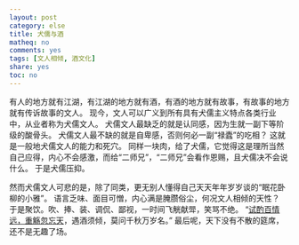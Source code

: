 ```yaml
---
layout: post
category: else
title: 犬儒与酒
matheq: no
comments: yes
tags: [文人相倾, 酒文化]
share: yes
toc: no
---
```

有人的地方就有江湖，有江湖的地方就有酒，有酒的地方就有故事，有故事的地方就有传诉故事的文人。
现今，文人可以广义到所有具有犬儒主义特点各类行业中，从业者称为犬儒文人。
犬儒文人最缺乏的就是认同感，因为生就一副下等阶级的酸骨头。
犬儒文人最不缺的就是自卑感，否则何必一副“禄蠹”的吃相？
这就是一般地犬儒文人的能力和死穴。
同样一块肉，给了犬儒，它觉得这是理所当然自己应得，内心不会感激，而给“二师兄”，“二师兄”会看作恩赐，且犬儒决不会说什么。
于是犬儒压抑。

然而犬儒文人可悲的是，除了同类，更无别人懂得自己天天年年岁岁谈的“眠花卧柳的小雅”。
语言乏味、面目可憎，内心满是腌臜俗尘，何况文人相倾的天性？
于是聚饮。吹、捧、装、调侃、鄙视，一时间飞觥献斝，笑骂不绝。
“[试酌百情远，重觞忽忘天](https://yihui.name/cn/2018/05/alcohol/)，遇酒须倾，莫问千秋万岁名。”
最后呢，天下没有不散的筵席，还不是无趣了场。
